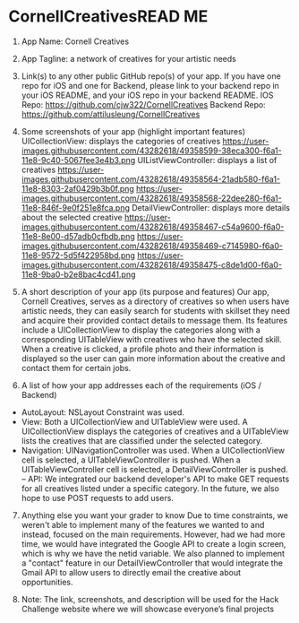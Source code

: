 # CornellCreativesREAD ME

1. App Name: Cornell Creatives

2. App Tagline: a network of creatives for your artistic needs

3. Link(s) to any other public GitHub repo(s) of your app. If you have one repo for iOS and one for Backend, please link to your backend repo in your iOS README, and your iOS repo in your backend README.
IOS Repo: https://github.com/cjw322/CornellCreatives
Backend Repo: https://github.com/attilusleung/CornellCreatives

4. Some screenshots of your app (highlight important features)
UICollectionView: displays the categories of creatives
https://user-images.githubusercontent.com/43282618/49358599-38eca300-f6a1-11e8-9c40-5067fee3e4b3.png
UIListViewController: displays a list of creatives
https://user-images.githubusercontent.com/43282618/49358564-21adb580-f6a1-11e8-8303-2af0429b3b0f.png
https://user-images.githubusercontent.com/43282618/49358568-22dee280-f6a1-11e8-846f-9e0f251e8fca.png
DetailViewController: displays more details about the selected creative
https://user-images.githubusercontent.com/43282618/49358467-c54a9600-f6a0-11e8-8e00-d57adb0cfbdb.png
https://user-images.githubusercontent.com/43282618/49358469-c7145980-f6a0-11e8-9572-5d5f422958bd.png
https://user-images.githubusercontent.com/43282618/49358475-c8de1d00-f6a0-11e8-9ba0-b2e8bac4cd41.png

5. A short description of your app (its purpose and features)
Our app, Cornell Creatives, serves as a directory of creatives so when users have artistic needs, they can easily search for students with skillset they need and acquire their provided contact details to message them.
Its features include a UICollectionView to display the categories along with a corresponding UITableView with creatives who have the selected skill. When a creative is clicked, a profile photo and their information is displayed so the user can gain more information about the creative and contact them for certain jobs.

6. A list of how your app addresses each of the requirements (iOS / Backend)
- AutoLayout: NSLayout Constraint was used.
- View: Both a UICollectionView and UITableView were used. A UICollectionView displays the categories of creatives and a UITableView lists the creatives that are classified under the selected category.
- Navigation: UINavigationController was used. When a UICollectionView cell is selected, a UITableViewController is pushed. When a UITableViewController cell is selected, a DetailViewController is pushed.
– API: We integrated our backend developer's API to make GET requests for all creatives listed under a specific category. In the future, we also hope to use POST requests to add users.

7. Anything else you want your grader to know
Due to time constraints, we weren't able to implement many of the features we wanted to and instead, focused on the main requirements. However, had we had more time, we would have integrated the Google API to create a login screen, which is why we have the netid variable. We also planned to implement a "contact" feature in our DetailViewController that would integrate the Gmail API to allow users to directly email the creative about opportunities.

8. Note: The link, screenshots, and description will be used for the Hack Challenge website where we will showcase everyone’s final projects
